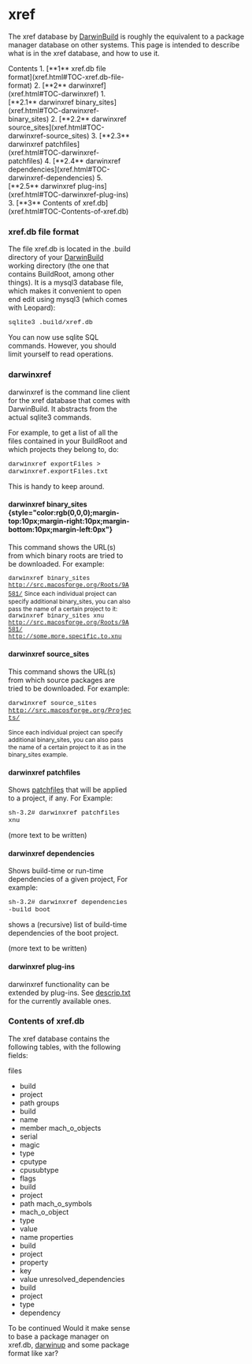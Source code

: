 xref
====
The xref database by [DarwinBuild](../darwinbuild.html) is roughly the equivalent to a package manager database on other systems.
 This page is intended to describe what is in the xref database, and how to use it.

<div class="sites-embed-align-left-wrapping-off">
<div class="sites-embed-border-off sites-embed" style="width:250px;">
<div class="sites-embed-content sites-embed-type-toc">
<div class="goog-toc sites-embed-toc-maxdepth-6">
Contents
1.  [**1** xref.db file format](xref.html#TOC-xref.db-file-format)
2.  [**2** darwinxref](xref.html#TOC-darwinxref)
    1.  [**2.1** darwinxref binary_sites](xref.html#TOC-darwinxref-binary_sites)
    2.  [**2.2** darwinxref source_sites](xref.html#TOC-darwinxref-source_sites)
    3.  [**2.3** darwinxref patchfiles](xref.html#TOC-darwinxref-patchfiles)
    4.  [**2.4** darwinxref dependencies](xref.html#TOC-darwinxref-dependencies)
    5.  [**2.5** darwinxref plug-ins](xref.html#TOC-darwinxref-plug-ins)
3.  [**3** Contents of xref.db](xref.html#TOC-Contents-of-xref.db)


### xref.db file format
The file xref.db is located in the .build directory of your [DarwinBuild](../darwinbuild.html) working directory (the one that contains BuildRoot, among other things). It is a mysql3 database file, which makes it convenient to open end edit using mysql3 (which comes with Leopard):


<span style="font-family:courier new,monospace"><span style="font-size:small">sqlite3 .build/xref.db</span></span>


You can now use sqlite SQL commands. However, you should limit yourself to read operations.
### darwinxref
darwinxref is the command line client for the xref database that comes with DarwinBuild. It abstracts from the actual sqlite3 commands. 

For example, to get a list of all the files contained in your BuildRoot and which projects they belong to, do:

<span style="font-family:courier new,monospace"><span style="font-size:small">darwinxref exportFiles &gt; darwinxref.exportFiles.txt</span></span>


This is handy to keep around.
<span style="font-weight:normal"> </span>
#### darwinxref binary_sites {style="color:rgb(0,0,0);margin-top:10px;margin-right:10px;margin-bottom:10px;margin-left:0px"}
This command shows the URL(s) from which binary roots are tried to be downloaded. For example:

<span style="font-family:courier new;font-size:12px">darwinxref binary_sites</span>
<span style="font-family:courier new;font-size:12px">http://src.macosforge.org/Roots/9A581/</span>
<span style="font-family:courier new;font-size:12px">
 </span>
<span style="font-size:12px"><span style="font-family:inherit">Since each individual project can specify additional binary_sites, you can also pass the name of a certain project to it:</span></span>
<span style="font-size:12px">
 </span>
<span style="font-size:12px"><span style="font-size:13px"> </span></span>
<span style="font-family:courier new;font-size:12px">darwinxref binary_sites xnu</span>
<span style="font-family:courier new;font-size:12px">http://src.macosforge.org/Roots/9A581/</span>
<span style="font-family:courier new;font-size:12px">http://some.more.specific.to.xnu</span>
#### darwinxref source_sites
This command shows the URL(s) from which source packages are tried to be downloaded. For example:

<span style="font-family:courier new,monospace"><span style="font-size:small">darwinxref source_sites</span></span>
<span style="font-family:courier new,monospace"><span style="font-size:small">http://src.macosforge.org/Projects/</span></span>


<span style="font-size:12px">Since each individual project can specify additional binary_sites, you can also pass the name of a certain project to it as in the binary_sites example.</span>
#### darwinxref patchfiles
Shows [patchfiles](patchfiles.html) that will be applied to a project, if any. For Example:

<span style="font-family:courier new,monospace"><span style="font-size:small">sh-3.2# darwinxref patchfiles xnu</span></span>

(more text to be written)
#### darwinxref dependencies
Shows build-time or run-time dependencies of a given project, For example:

<span style="font-family:courier new,monospace"><span style="font-size:small">sh-3.2# darwinxref dependencies -build boot</span></span>

shows a (recursive) list of build-time dependencies of the boot project.

(more text to be written)
#### darwinxref plug-ins
darwinxref functionality can be extended by plug-ins. See [descrip.txt](http://darwinbuild.macosforge.org/trac/browser/trunk/darwinxref/plugins/descrip.txt) for the currently available ones.
### Contents of xref.db
The xref database contains the following tables, with the following fields:

files 
-   build
-   project
-   path
groups 
-   build
-   name
-   member
mach_o_objects 
-   serial
-   magic
-   type
-   cputype
-   cpusubtype
-   flags
-   build
-   project
-   path
mach_o_symbols
-   mach_o_object
-   type
-   value
-   name
properties
-   build 
-   project
-   property
-   key
-   value
unresolved_dependencies
-   build
-   project
-   type
-   dependency

To be continued
Would it make sense to base a package manager on xref.db, [darwinup](http://darwinbuild.macosforge.org/trac/browser/trunk/darwinup/NOTES) and some package format like xar?

